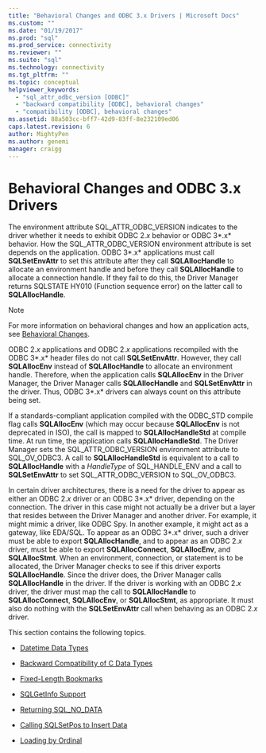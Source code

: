 ```yaml
---
title: "Behavioral Changes and ODBC 3.x Drivers | Microsoft Docs"
ms.custom: ""
ms.date: "01/19/2017"
ms.prod: "sql"
ms.prod_service: connectivity
ms.reviewer: ""
ms.suite: "sql"
ms.technology: connectivity
ms.tgt_pltfrm: ""
ms.topic: conceptual
helpviewer_keywords: 
  - "sql_attr_odbc_version [ODBC]"
  - "backward compatibility [ODBC], behavioral changes"
  - "compatibility [ODBC], behavioral changes"
ms.assetid: 88a503cc-bff7-42d9-83ff-8e232109ed06
caps.latest.revision: 6
author: MightyPen
ms.author: genemi
manager: craigg
---
```

# Behavioral Changes and ODBC 3.x Drivers
The environment attribute SQL_ATTR_ODBC_VERSION indicates to the driver whether it needs to exhibit ODBC 2.*x* behavior or ODBC 3*.x* behavior. How the SQL_ATTR_ODBC_VERSION environment attribute is set depends on the application. ODBC 3*.x* applications must call **SQLSetEnvAttr** to set this attribute after they call **SQLAllocHandle** to allocate an environment handle and before they call **SQLAllocHandle** to allocate a connection handle. If they fail to do this, the Driver Manager returns SQLSTATE HY010 (Function sequence error) on the latter call to **SQLAllocHandle**.  
  
> [!NOTE]  
>  For more information on behavioral changes and how an application acts, see [Behavioral Changes](../../../odbc/reference/develop-app/behavioral-changes.md).  
  
 ODBC 2.*x* applications and ODBC 2.*x* applications recompiled with the ODBC 3*.x* header files do not call **SQLSetEnvAttr**. However, they call **SQLAllocEnv** instead of **SQLAllocHandle** to allocate an environment handle. Therefore, when the application calls **SQLAllocEnv** in the Driver Manager, the Driver Manager calls **SQLAllocHandle** and **SQLSetEnvAttr** in the driver. Thus, ODBC 3*.x* drivers can always count on this attribute being set.  
  
 If a standards-compliant application compiled with the ODBC_STD compile flag calls **SQLAllocEnv** (which may occur because **SQLAllocEnv** is not deprecated in ISO), the call is mapped to **SQLAllocHandleStd** at compile time. At run time, the application calls **SQLAllocHandleStd**. The Driver Manager sets the SQL_ATTR_ODBC_VERSION environment attribute to SQL_OV_ODBC3. A call to **SQLAllocHandleStd** is equivalent to a call to **SQLAllocHandle** with a *HandleType* of SQL_HANDLE_ENV and a call to **SQLSetEnvAttr** to set SQL_ATTR_ODBC_VERSION to SQL_OV_ODBC3.  
  
 In certain driver architectures, there is a need for the driver to appear as either an ODBC 2.*x* driver or an ODBC 3*.x* driver, depending on the connection. The driver in this case might not actually be a driver but a layer that resides between the Driver Manager and another driver. For example, it might mimic a driver, like ODBC Spy. In another example, it might act as a gateway, like EDA/SQL. To appear as an ODBC 3*.x* driver, such a driver must be able to export **SQLAllocHandle**, and to appear as an ODBC 2.*x* driver, must be able to export **SQLAllocConnect**, **SQLAllocEnv**, and **SQLAllocStmt**. When an environment, connection, or statement is to be allocated, the Driver Manager checks to see if this driver exports **SQLAllocHandle**. Since the driver does, the Driver Manager calls **SQLAllocHandle** in the driver. If the driver is working with an ODBC 2.*x* driver, the driver must map the call to **SQLAllocHandle** to **SQLAllocConnect**, **SQLAllocEnv**, or **SQLAllocStmt**, as appropriate. It must also do nothing with the **SQLSetEnvAttr** call when behaving as an ODBC 2.*x* driver.  
  
 This section contains the following topics.  
  
-   [Datetime Data Types](../../../odbc/reference/appendixes/datetime-data-types.md)  
  
-   [Backward Compatibility of C Data Types](../../../odbc/reference/appendixes/backward-compatibility-of-c-data-types.md)  
  
-   [Fixed-Length Bookmarks](../../../odbc/reference/appendixes/fixed-length-bookmarks.md)  
  
-   [SQLGetInfo Support](../../../odbc/reference/appendixes/sqlgetinfo-support.md)  
  
-   [Returning SQL_NO_DATA](../../../odbc/reference/appendixes/returning-sql-no-data.md)  
  
-   [Calling SQLSetPos to Insert Data](../../../odbc/reference/appendixes/calling-sqlsetpos-to-insert-data.md)  
  
-   [Loading by Ordinal](../../../odbc/reference/appendixes/loading-by-ordinal.md)
